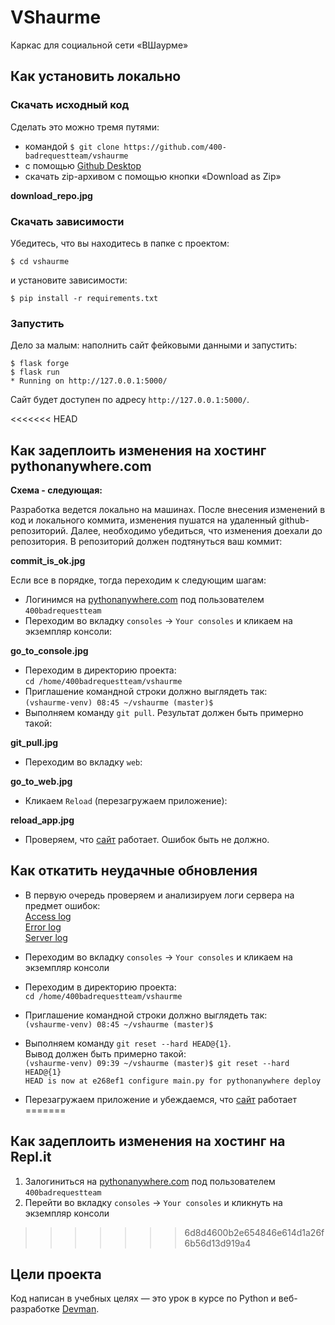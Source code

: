 # VShaurme

Каркас для социальной сети «ВШаурме»

## Как установить локально

### Скачать исходный код

Сделать это можно тремя путями:

- командой `$ git clone https://github.com/400-badrequestteam/vshaurme`
- с помощью [Github Desktop](https://desktop.github.com)
- скачать zip-архивом с помощью кнопки «Download as Zip»

**download_repo.jpg**

### Скачать зависимости

Убедитесь, что вы находитесь в папке с проектом:

```
$ cd vshaurme
```

и установите зависимости:

```
$ pip install -r requirements.txt
```

### Запустить

Дело за малым: наполнить сайт фейковыми данными и запустить:

```
$ flask forge
$ flask run
* Running on http://127.0.0.1:5000/
```

Сайт будет доступен по адресу `http://127.0.0.1:5000/`.


<<<<<<< HEAD
## Как задеплоить изменения на хостинг pythonanywhere.com

**Схема - следующая:**

  Разработка ведется локально на машинах. После внесения изменений в код и локального коммита, изменения пушатся на удаленный github-репозиторий.
  Далее, необходимо убедиться, что изменения доехали до репозитория. В репозиторий должен подтянуться ваш коммит:
  
  **commit_is_ok.jpg**   
  
  Если все в порядке, тогда переходим к следующим шагам:
 

- Логинимся на [pythonanywhere.com](https://www.pythonanywhere.com) под пользователем `400badrequestteam`
- Переходим во вкладку `consoles` -> `Your consoles` и кликаем на экземпляр консоли:

**go_to_console.jpg**

- Переходим в директорию проекта:  
    `cd /home/400badrequestteam/vshaurme`
- Приглашение командной строки должно выглядеть так:  
`(vshaurme-venv) 08:45 ~/vshaurme (master)$`  
- Выполняем команду `git pull`. Результат должен быть примерно такой:


**git_pull.jpg**

- Переходим во вкладку `web`:

**go_to_web.jpg** 

- Кликаем `Reload` (перезагружаем приложение):

**reload_app.jpg**

- Проверяем, что [сайт](http://400badrequestteam.pythonanywhere.com/) работает. Ошибок быть не должно.


## Как откатить неудачные обновления
- В первую очередь проверяем и анализируем логи сервера на предмет ошибок:  
  [Access log](400badrequestteam.pythonanywhere.com.access.log)  
  [Error log](400badrequestteam.pythonanywhere.com.error.log)  
  [Server log](400badrequestteam.pythonanywhere.com.server.log)
  
- Переходим во вкладку `consoles` -> `Your consoles` и кликаем на экземпляр консоли
- Переходим в директорию проекта:  
    `cd /home/400badrequestteam/vshaurme`
- Приглашение командной строки должно выглядеть так:  
`(vshaurme-venv) 08:45 ~/vshaurme (master)$`
- Выполняем команду `git reset --hard HEAD@{1}`.   
Вывод должен быть примерно такой:  
`(vshaurme-venv) 09:39 ~/vshaurme (master)$ git reset --hard HEAD@{1}`                                                                                         
`HEAD is now at e268ef1 configure main.py for pythonanywhere deploy`
- Перезагружаем приложение и убеждаемся, что [сайт](http://400badrequestteam.pythonanywhere.com/) работает 
=======
## Как задеплоить изменения на хостинг на Repl.it

1. Залогиниться на [pythonanywhere.com](https://www.pythonanywhere.com) под пользователем `400badrequestteam`
2. Перейти во вкладку `consoles` -> `Your consoles` и кликнуть на экземпляр консоли


>>>>>>> 6d8d4600b2e654846e614d1a26f6b56d13d919a4


## Цели проекта

Код написан в учебных целях — это урок в курсе по Python и веб-разработке [Devman](http://dvmn.org).
